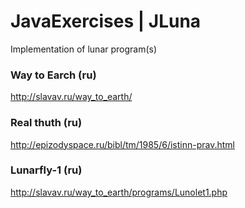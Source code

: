 # JavaExercises | JLuna
Implementation of lunar program(s)

### Way to Earch (ru)
http://slavav.ru/way_to_earth/

### Real thuth (ru)
http://epizodyspace.ru/bibl/tm/1985/6/istinn-prav.html

### Lunarfly-1 (ru)
http://slavav.ru/way_to_earth/programs/Lunolet1.php
